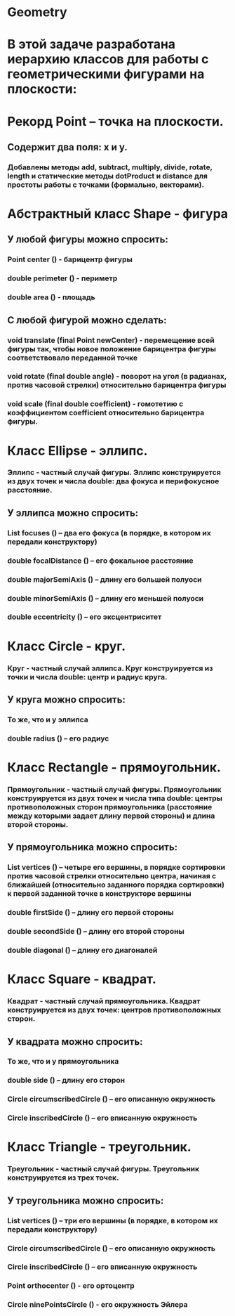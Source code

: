 # Geometry

# В этой задаче разработана иерархию классов для работы с геометрическими фигурами на плоскости:

# Рекорд Point – точка на плоскости. 
## Cодержит два поля: x и y. 
### Добавлены методы add, subtract, multiply, divide, rotate, length и статические методы dotProduct и distance для простоты работы с точками (формально, векторами).

# Абстрактный класс Shape - фигура
## У любой фигуры можно спросить:
### Point center () - барицентр фигуры
### double perimeter () - периметр
### double area () - площадь

## С любой фигурой можно сделать:
### void translate (final Point newCenter) - перемещение всей фигуры так, чтобы новое положение барицентра фигуры соответствовало переданной точке
### void rotate (final double angle) - поворот на угол (в радианах, против часовой стрелки) относительно барицентра фигуры
### void scale (final double coefficient) - гомотетию с коэффициентом coefficient относительно барицентра фигуры. 

# Класс Ellipse - эллипс. 
### Эллипс - частный случай фигуры. Эллипс конструируется из двух точек и числа double: два фокуса и перифокусное расстояние.

## У эллипса можно спросить:
### List<Point> focuses () – два его фокуса (в порядке, в котором их передали конструктору)
### double focalDistance () – его фокальное расстояние
### double majorSemiAxis () – длину его большей полуоси
### double minorSemiAxis () – длину его меньшей полуоси
### double eccentricity () – его эксцентриситет

# Класс Circle - круг. 
### Круг - частный случай эллипса. Круг конструируется из точки и числа double: центр и радиус круга. 

## У круга можно спросить:
### То же, что и у эллипса
### double radius () – его радиус

# Класс Rectangle - прямоугольник. 
### Прямоугольник - частный случай фигуры. Прямоугольник конструируется из двух точек и числа типа double: центры противоположных сторон прямоугольника (расстояние между которыми задает длину первой стороны) и длина второй стороны.

## У прямоугольника можно спросить:
### List<Point> vertices () – четыре его вершины, в порядке сортировки против часовой стрелки относительно центра, начиная с ближайшей (относительно заданного порядка сортировки) к первой заданной точке в конструкторе вершины
### double firstSide () – длину его первой стороны
### double secondSide () – длину его второй стороны
### double diagonal () – длину его диагоналей

# Класс Square - квадрат. 
### Квадрат - частный случай прямоугольника. Квадрат конструируется из двух точек: центров противоположных сторон.

## У квадрата можно спросить:
### То же, что и у прямоугольника
### double side () – длину его сторон
### Circle circumscribedCircle () – его описанную окружность
### Circle inscribedCircle () – его вписанную окружность

# Класс Triangle - треугольник. 
### Треугольник - частный случай фигуры. Треугольник конструируется из трех точек.

## У треугольника можно спросить:
### List<Point> vertices () – три его вершины (в порядке, в котором их передали конструктору)
### Circle circumscribedCircle () – его описанную окружность
### Circle inscribedCircle () – его вписанную окружность
### Point orthocenter () - его ортоцентр
### Circle ninePointsCircle () - его окружность Эйлера
